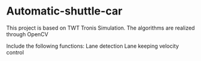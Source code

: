 # Automatic-shuttle-car
This project is based on TWT Tronis Simulation. The algorithms are realized through OpenCV 

Include the following functions:
Lane detection
Lane keeping
velocity control 

